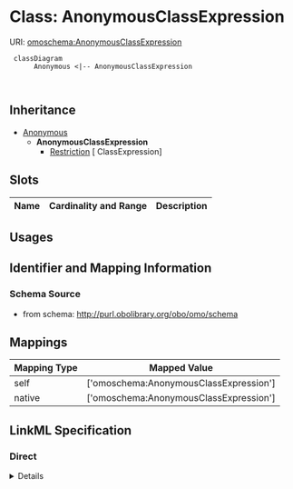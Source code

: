# Class: AnonymousClassExpression




URI: [omoschema:AnonymousClassExpression](http://purl.obolibrary.org/obo/schema/AnonymousClassExpression)




```{mermaid}
 classDiagram
      Anonymous <|-- AnonymousClassExpression
      
      

```





## Inheritance
* [Anonymous](Anonymous.md)
    * **AnonymousClassExpression**
        * [Restriction](Restriction.md) [ ClassExpression]



## Slots

| Name | Cardinality and Range  | Description  |
| ---  | ---  | --- |


## Usages



## Identifier and Mapping Information







### Schema Source


* from schema: http://purl.obolibrary.org/obo/omo/schema







## Mappings

| Mapping Type | Mapped Value |
| ---  | ---  |
| self | ['omoschema:AnonymousClassExpression'] |
| native | ['omoschema:AnonymousClassExpression'] |


## LinkML Specification

<!-- TODO: investigate https://stackoverflow.com/questions/37606292/how-to-create-tabbed-code-blocks-in-mkdocs-or-sphinx -->

### Direct

<details>
```yaml
name: AnonymousClassExpression
from_schema: http://purl.obolibrary.org/obo/omo/schema
rank: 1000
is_a: Anonymous

```
</details>

### Induced

<details>
```yaml
name: AnonymousClassExpression
from_schema: http://purl.obolibrary.org/obo/omo/schema
rank: 1000
is_a: Anonymous

```
</details>